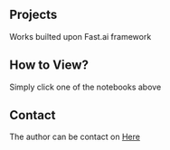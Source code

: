 ## Projects
Works builted upon Fast.ai framework

## How to View?
Simply click one of the notebooks above

## Contact
The author can be contact on [Here](https://www.linkedin.com/in/hyunjoonbok/)
